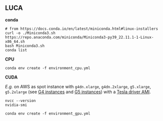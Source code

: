 ## LUCA

**conda**

```
# from https://docs.conda.io/en/latest/miniconda.html#linux-installers
curl -o ./Miniconda3.sh https://repo.anaconda.com/miniconda/Miniconda3-py39_22.11.1-1-Linux-x86_64.sh
bash Miniconda3.sh
conda list
```

**CPU**

```
conda env create -f environment_cpu.yml
```

**CUDA**

_E.g._ on AWS as spot instance with `g4dn.xlarge`, `g4dn.2xlarge`, `g5.xlarge`, `g5.2xlarge` (see [G4 instances](https://aws.amazon.com/ec2/instance-types/g4/) and [G5 instances](https://aws.amazon.com/ec2/instance-types/g5/)) with a [Tesla driver AMI](https://docs.aws.amazon.com/AWSEC2/latest/UserGuide/install-nvidia-driver.html).

```
nvcc --version
nvidia-smi

conda env create -f environment_gpu.yml
```

